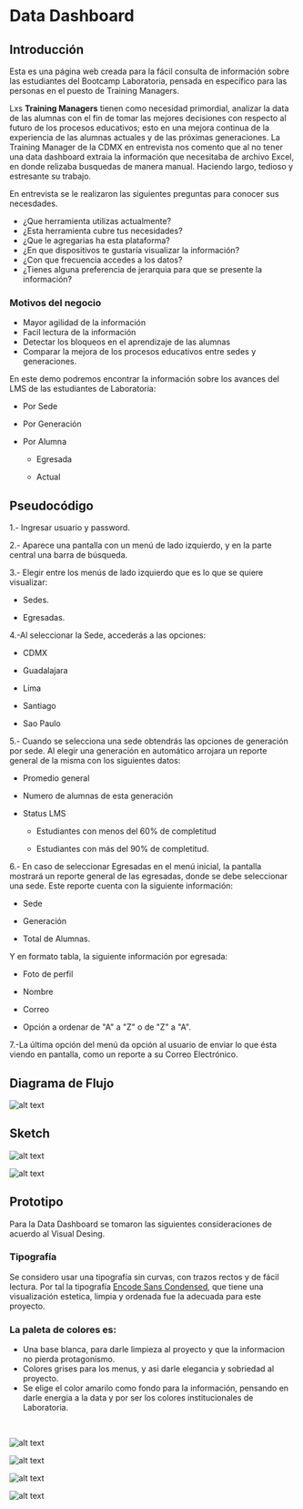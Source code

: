 # Data Dashboard

## Introducción

Esta es una página web creada para la fácil consulta de información sobre las estudiantes del Bootcamp Laboratoria, pensada en específico para las personas en el puesto de Training Managers.

Lxs **Training Managers** tienen como necesidad primordial, analizar la data de las alumnas con el fin de tomar las mejores decisiones con respecto al futuro de los procesos educativos; esto en una mejora continua de la experiencia de las alumnas actuales y de las próximas generaciones.
La Training Manager de la CDMX en entrevista nos comento que al no tener una data dashboard extraia la información que necesitaba de archivo Excel, en donde relizaba busquedas de manera manual. Haciendo largo, tedioso y estresante su trabajo.

En entrevista se le realizaron las siguientes preguntas para conocer sus necesdades.
* ¿Que herramienta utilizas actualmente?
* ¿Esta herramienta cubre tus necesidades?
* ¿Que le agregarias ha esta plataforma?
* ¿En que dispositivos te gustaría visualizar la información?
* ¿Con que frecuencia accedes a los datos?
* ¿Tienes alguna preferencia de jerarquia para que se presente la información?

### Motivos del negocio

* Mayor agilidad de la información
* Facil lectura de la información
* Detectar los bloqueos en el aprendizaje de las alumnas
* Comparar la mejora de los procesos educativos entre sedes y generaciones.

En este demo podremos encontrar la información sobre los avances del LMS de las estudiantes de Laboratoria:

* Por Sede

* Por Generación

* Por Alumna

    * Egresada

    * Actual



## Pseudocódigo

1.- Ingresar usuario y password.

2.- Aparece una pantalla con un menú de lado
izquierdo, y en la parte central una barra de búsqueda.

3.- Elegir entre los menús de lado izquierdo que es lo que se quiere visualizar:

* Sedes.

* Egresadas.

4.-Al seleccionar la Sede, accederás a las opciones:

* CDMX

* Guadalajara

* Lima

* Santiago

* Sao Paulo

5.- Cuando se selecciona una sede obtendrás las opciones de generación por sede. Al elegir una generación en automático arrojara un reporte general de la misma con los siguientes datos:

* Promedio general

* Numero de alumnas de esta generación

* Status LMS

    * Estudiantes con menos del 60% de completitud

    * Estudiantes con más del 90% de completitud.

6.- En caso de seleccionar Egresadas en el menú inicial, la pantalla mostrará un reporte general de las egresadas, donde se debe seleccionar una sede. Este reporte cuenta con la siguiente información:

* Sede

* Generación

* Total de Alumnas.

Y en formato tabla, la siguiente información por egresada:

 * Foto de perfil

 * Nombre

 * Correo

 * Opción a ordenar de "A" a "Z" o de "Z" a "A".

 7.-La última opción del menú da opción al usuario de enviar lo que ésta viendo en pantalla, como un reporte a su Correo Electrónico.

## Diagrama de Flujo

![alt text](imagenes/3524a98f-6fbd-4f12-a2ae-ec3587968267.jpg)


## Sketch

![alt text](imagenes/03a665c5-829a-4cd4-ba74-ca146e6c866a.jpg)

![alt text](imagenes/SKETCH.jpg)

## Prototipo

Para la Data Dashboard se tomaron las siguientes consideraciones de acuerdo al Visual Desing.

### Tipografía
Se considero usar una tipografía sin curvas, con trazos rectos y de fácil lectura. Por tal la tipografía [Encode Sans Condensed](https://fonts.google.com/specimen/Encode+Sans+Condensed), que tiene una visualización estetica, limpia y ordenada fue la adecuada para este proyecto.



### La paleta de colores es: 
* Una base blanca, para darle limpieza al proyecto y que la informacion no pierda protagonismo.
* Colores grises para los menus, y asi darle elegancia y sobriedad al proyecto.
* Se elige el color amarilo como fondo para la información, pensando en darle energia a la data y por ser los colores institucionales de Laboratoria.

<br>

![alt text](imagenes/inicio.jpg)

![alt text](imagenes/menu.jpg)

![alt text](imagenes/sede_y_generacion.jpg)

![alt text](imagenes/listado_alumnas.jpg)



